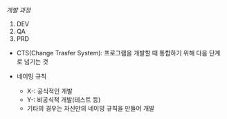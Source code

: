 _개발 과정_
1. DEV
2. QA
3. PRD

- CTS(Change Trasfer System): 프로그램을 개발할 때 통합하기 위해 다음 단계로 넘기는 것

- 네이밍 규칙
  - X-: 공식적인 개발
  - Y-: 비공식적 개발(테스트 등)
  - 기타의 경우는 자신만의 네이밍 규칙을 만들어 개발
